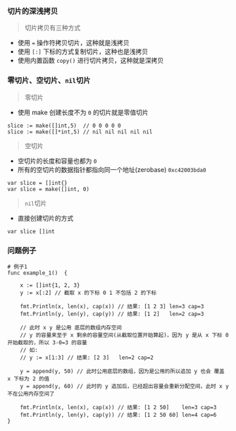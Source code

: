 ### 切片的深浅拷贝
> 切片拷贝有三种方式
- 使用 `=` 操作符拷贝切片，这种就是浅拷贝
- 使用 `[:]` 下标的方式复制切片，这种也是浅拷贝
- 使用内置函数 `copy()` 进行切片拷贝，这种就是深拷贝

### 零切片、空切片、`nil`切片
> 零切片
- 使用 make 创建长度不为 `0` 的切片就是零值切片
```
slice := make([]int,5)  // 0 0 0 0 0
slice := make([]*int,5) // nil nil nil nil nil
```
> 空切片
- 空切片的长度和容量也都为 `0`
- 所有的空切片的数据指针都指向同一个地址(zerobase) `0xc42003bda0`
```
var slice = []int{}
var slice = make([]int, 0)
```
> `nil`切片
- 直接创建切片的方式
```
var slice []int
```

### 问题例子

```
# 例子1
func example_1()  {

	x := []int{1, 2, 3}
	y := x[:2] // 截取 x 的下标 0 1 不包括 2 的下标

	fmt.Println(x, len(x), cap(x)) // 结果: [1 2 3] len=3 cap=3
	fmt.Println(y, len(y), cap(y)) // 结果: [1 2]   len=2 cap=3
	
	// 此时 x y 是公用 底层的数组内存空间
	// y 的容量来至于 x 剩余的容量空间(从截取位置开始算起)，因为 y 是从 x 下标 0 开始截取的，所以 3-0=3 的容量
	// 如:
	// y := x[1:3] // 结果: [2 3]   len=2 cap=2

	y = append(y, 50) // 此时公用底层的数组，因为是公用的所以追加 y 也会 覆盖 x 下标为 2 的值
	y = append(y, 60) // 此时的 y 追加后，已经超出容量会重新分配空间，此时 x y 不在公用内存空间了

	fmt.Println(x, len(x), cap(x)) // 结果: [1 2 50]    len=3 cap=3
	fmt.Println(y, len(y), cap(y)) // 结果: [1 2 50 60] len=4 cap=6
}
```